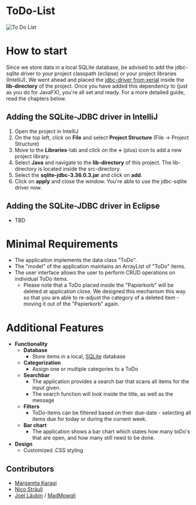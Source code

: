 # ToDo-List
![To Do List](https://images.unsplash.com/photo-1507925921958-8a62f3d1a50d?ixlib=rb-1.2.1&ixid=MnwxMjA3fDB8MHxwaG90by1wYWdlfHx8fGVufDB8fHx8&auto=format&fit=crop&w=1176&q=80)

# How to start
Since we store data in a local SQLite database, be advised to add the jdbc-sqlite driver to your project classpath
 (eclipse) or your project libraries (IntelliJ). We went ahead and placed the 
[jdbc-driver from xerial](https://github.com/xerial/sqlite-jdbc) inside the **lib-directory** of the project. Once you have
added this dependency to (just as you do for JavaFX), you're all set and ready. For a more detailed guide,
read the chapters below.

## Adding the SQLite-JDBC driver in IntelliJ
1. Open the project in IntelliJ
2. On the top left, click on **File** and select **Project Structure** (File -> Project Structure)
3. Move to the **Libraries**-tab and click on the **+** (plus) icon to add a new project library.
4. Select **Java** and navigate to the **lib-directory** of this project. The lib-directory is located inside the
src-directory.
5. Select the **sqlite-jdbc-3.36.0.3.jar** and click on **add**.
6. Click on **apply** and close the window. You're able to use the jdbc-sqlite driver now.

## Adding the SQLite-JDBC driver in Eclipse
- TBD

# Minimal Requirements
- The applicaiton implements the data class "ToDo".
- The "model" of the application maintains an ArrayList of "ToDo" items.
- The user interface allows the user to perform CRUD operations on individual ToDo items.
  - Please note that a ToDo placed inside the "Papierkorb" will be deleted at application close. We designed this
  mechanism this way so that you are able to re-adjust the category of a deleted item - moving it out of the
  "Papierkorb" again.

# Additional Features
- **Functionality**
  - **Database**
    - Store items in a local, [SQLite](https://www.sqlite.org/index.html) database
  - **Categorization**
    - Assign one or multiple categories to a ToDo
  - **Searchbar**
    - The application provides a search bar that scans all items for the input given.
    - The search function will look inside the title, as well as the message
  - **Filters**
    - ToDo-items can be filtered based on their due-date - selecting all items due for today or during the current week.
  - **Bar chart**
    - The application shows a bar chart which states how many toDo's that are open, and how many still need to be done.
- **Design**
  - Customized .CSS styling

## Contributors
- [Margareta Karaqi](https://github.com/mkfhnw)
- [Nico Sträuli](https://github.com/nicSt12)
- [Joel Läubin](https://github.com/Joel-Laeubin) / [MadMowgli](https://github.com/MadMowgli/MadMowgli)

